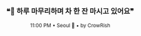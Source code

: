 <div align="center">

<br>

<h3>❝🌆 하루 마무리하며 차 한 잔 마시고 있어요❞</h3>

<sub>11:00 PM • Seoul 🌙 • by CrowRish</sub>

<br>

</div>